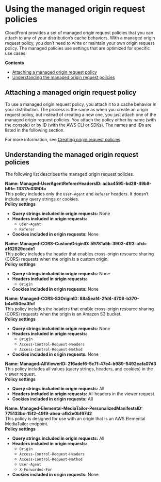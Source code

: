 # Using the managed origin request policies<a name="using-managed-origin-request-policies"></a>

CloudFront provides a set of managed origin request policies that you can attach to any of your distribution’s cache behaviors\. With a managed origin request policy, you don’t need to write or maintain your own origin request policy\. The managed policies use settings that are optimized for specific use cases\.

**Contents**
+ [Attaching a managed origin request policy](#attaching-managed-origin-request-policies)
+ [Understanding the managed origin request policies](#managed-origin-request-policies-list)

## Attaching a managed origin request policy<a name="attaching-managed-origin-request-policies"></a>

To use a managed origin request policy, you attach it to a cache behavior in your distribution\. The process is the same as when you create an origin request policy, but instead of creating a new one, you just attach one of the managed origin request policies\. You attach the policy either by name \(with the console\) or by ID \(with the AWS CLI or SDKs\)\. The names and IDs are listed in the following section\.

For more information, see [Creating origin request policies](controlling-origin-requests.md#origin-request-create-origin-request-policy)\.

## Understanding the managed origin request policies<a name="managed-origin-request-policies-list"></a>

The following list describes the managed origin request policies\.

**Name: Managed\-UserAgentRefererHeadersID: acba4595\-bd28\-49b8\-b9fe\-13317c0390fa**  
This policy includes only the `User-Agent` and `Referer` headers\. It doesn’t include any query strings or cookies\.  
**Policy settings**  
+ **Query strings included in origin requests:** None
+ **Headers included in origin requests:**
  + `User-Agent`
  + `Referer`
+ **Cookies included in origin requests:** None

**Name: Managed\-CORS\-CustomOriginID: 59781a5b\-3903\-41f3\-afcb\-af62929ccde1**  
This policy includes the header that enables cross\-origin resource sharing \(CORS\) requests when the origin is a custom origin\.  
**Policy settings**  
+ **Query strings included in origin requests:** None
+ **Headers included in origin requests:**
  + `Origin`
+ **Cookies included in origin requests:** None

**Name: Managed\-CORS\-S3OriginID: 88a5eaf4\-2fd4\-4709\-b370\-b4c650ea3fcf**  
This policy includes the headers that enable cross\-origin resource sharing \(CORS\) requests when the origin is an Amazon S3 bucket\.  
**Policy settings**  
+ **Query strings included in origin requests:** None
+ **Headers included in origin requests:**
  + `Origin`
  + `Access-Control-Request-Headers`
  + `Access-Control-Request-Method`
+ **Cookies included in origin requests:** None

**Name: Managed\-AllViewerID: 216adef6\-5c7f\-47e4\-b989\-5492eafa07d3**  
This policy includes all values \(query strings, headers, and cookies\) in the viewer request\.  
**Policy settings**  
+ **Query strings included in origin requests:** All
+ **Headers included in origin requests:** All headers in the viewer request
+ **Cookies included in origin requests:** All

**Name: Managed\-Elemental\-MediaTailor\-PersonalizedManifestsID: 775133bc\-15f2\-49f9\-abea\-afb2e0bf67d2**  
This policy is designed for use with an origin that is an AWS Elemental MediaTailor endpoint\.  
**Policy settings**  
+ **Query strings included in origin requests:** All
+ **Headers included in origin requests:**
  + `Origin`
  + `Access-Control-Request-Headers`
  + `Access-Control-Request-Method`
  + `User-Agent`
  + `X-Forwarded-For`
+ **Cookies included in origin requests:** None